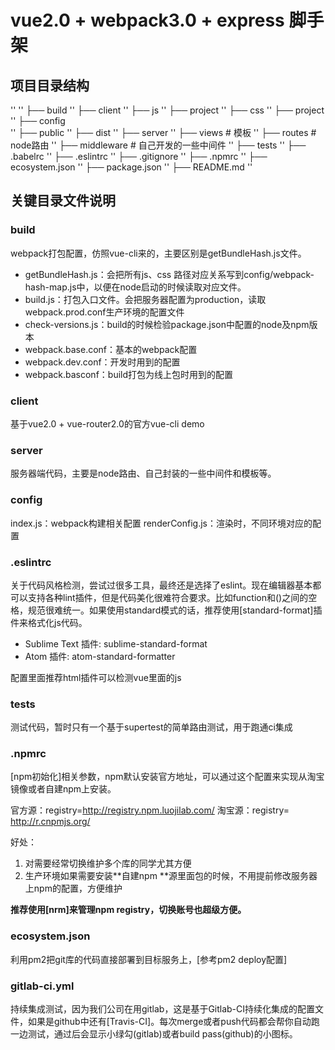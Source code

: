 # vue2.0 + webpack3.0 + express 脚手架

## 项目目录结构

'' 
'' ├── build
'' ├── client
'' 	├── js
'' 		├── project
'' 	├── css
'' 		├── project
'' ├── config  
'' ├── public
'' 	├── dist
'' ├── server
'' 	├── views # 模板
'' 	├── routes # node路由
'' 	├── middleware # 自己开发的一些中间件
'' ├── tests
'' ├── .babelrc 
'' ├── .eslintrc
'' ├── .gitignore
'' ├── .npmrc
'' ├── ecosystem.json
'' ├── package.json
'' ├── README.md
''

## 关键目录文件说明

### build
webpack打包配置，仿照vue-cli来的，主要区别是getBundleHash.js文件。

- getBundleHash.js：会把所有js、css 路径对应关系写到config/webpack-hash-map.js中，以便在node启动的时候读取对应文件。
- build.js：打包入口文件。会把服务器配置为production，读取webpack.prod.conf生产环境的配置文件
- check-versions.js：build的时候检验package.json中配置的node及npm版本
- webpack.base.conf：基本的webpack配置
- webpack.dev.conf：开发时用到的配置
- webpack.basconf：build打包为线上包时用到的配置

### client 

基于vue2.0 + vue-router2.0的官方vue-cli demo


### server

服务器端代码，主要是node路由、自己封装的一些中间件和模板等。

### config

index.js：webpack构建相关配置
renderConfig.js：渲染时，不同环境对应的配置

### .eslintrc
关于代码风格检测，尝试过很多工具，最终还是选择了eslint。现在编辑器基本都可以支持各种lint插件，但是代码美化很难符合要求。比如function和()之间的空格，规范很难统一。如果使用standard模式的话，推荐使用[standard-format]插件来格式化js代码。

- Sublime Text 插件: sublime-standard-format
- Atom 插件: atom-standard-formatter

配置里面推荐html插件可以检测vue里面的js

### tests

测试代码，暂时只有一个基于supertest的简单路由测试，用于跑通ci集成

### .npmrc 
[npm初始化]相关参数，npm默认安装官方地址，可以通过这个配置来实现从淘宝镜像或者自建npm上安装。

官方源：registry=http://registry.npm.luojilab.com/
淘宝源：registry= http://r.cnpmjs.org/

好处：
1. 对需要经常切换维护多个库的同学尤其方便
2. 生产环境如果需要安装**自建npm **源里面包的时候，不用提前修改服务器上npm的配置，方便维护

**推荐使用[nrm]来管理npm registry，切换账号也超级方便。**

### ecosystem.json

利用pm2把git库的代码直接部署到目标服务上，[参考pm2 deploy配置]


### gitlab-ci.yml

持续集成测试，因为我们公司在用gitlab，这是基于Gitlab-CI持续化集成的配置文件，如果是github中还有[Travis-CI]。每次merge或者push代码都会帮你自动跑一边测试，通过后会显示小绿勾(gitlab)或者build pass(github)的小图标。
